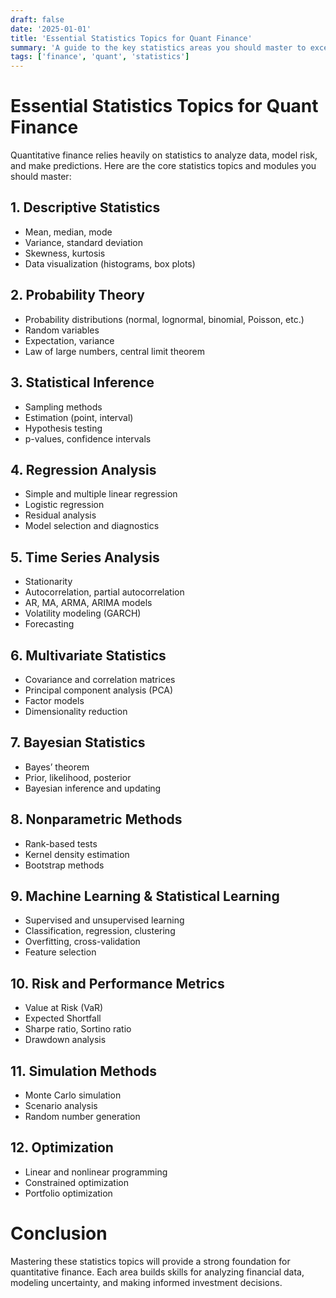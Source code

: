 ```yaml
---
draft: false
date: '2025-01-01'
title: 'Essential Statistics Topics for Quant Finance'
summary: 'A guide to the key statistics areas you should master to excel in quantitative finance.'
tags: ['finance', 'quant', 'statistics']
---
```


# Essential Statistics Topics for Quant Finance

Quantitative finance relies heavily on statistics to analyze data, model risk, and make predictions. Here are the core statistics topics and modules you should master:

## 1. Descriptive Statistics

- Mean, median, mode
- Variance, standard deviation
- Skewness, kurtosis
- Data visualization (histograms, box plots)

## 2. Probability Theory

- Probability distributions (normal, lognormal, binomial, Poisson, etc.)
- Random variables
- Expectation, variance
- Law of large numbers, central limit theorem

## 3. Statistical Inference

- Sampling methods
- Estimation (point, interval)
- Hypothesis testing
- p-values, confidence intervals

## 4. Regression Analysis

- Simple and multiple linear regression
- Logistic regression
- Residual analysis
- Model selection and diagnostics

## 5. Time Series Analysis

- Stationarity
- Autocorrelation, partial autocorrelation
- AR, MA, ARMA, ARIMA models
- Volatility modeling (GARCH)
- Forecasting

## 6. Multivariate Statistics

- Covariance and correlation matrices
- Principal component analysis (PCA)
- Factor models
- Dimensionality reduction

## 7. Bayesian Statistics

- Bayes’ theorem
- Prior, likelihood, posterior
- Bayesian inference and updating

## 8. Nonparametric Methods

- Rank-based tests
- Kernel density estimation
- Bootstrap methods

## 9. Machine Learning & Statistical Learning

- Supervised and unsupervised learning
- Classification, regression, clustering
- Overfitting, cross-validation
- Feature selection

## 10. Risk and Performance Metrics

- Value at Risk (VaR)
- Expected Shortfall
- Sharpe ratio, Sortino ratio
- Drawdown analysis

## 11. Simulation Methods

- Monte Carlo simulation
- Scenario analysis
- Random number generation

## 12. Optimization

- Linear and nonlinear programming
- Constrained optimization
- Portfolio optimization

# Conclusion

Mastering these statistics topics will provide a strong foundation for quantitative finance. Each area builds skills for analyzing financial data, modeling uncertainty, and making informed investment decisions.
